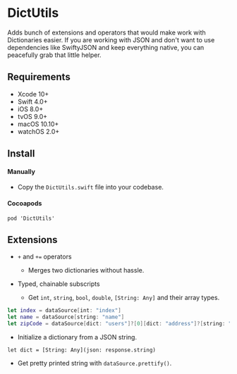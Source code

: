 DictUtils
====

Adds bunch of extensions and operators that would make work with Dictionaries easier. If you are working with JSON and don't want to use dependencies like SwiftyJSON and keep everything native, you can peacefully grab that little helper.

Requirements
----

* Xcode 10+
* Swift 4.0+
* iOS 8.0+
* tvOS 9.0+
* macOS 10.10+
* watchOS 2.0+

Install
---- 

#### Manually

* Copy the `DictUtils.swift` file into your codebase.

#### Cocoapods

```
pod 'DictUtils'
```

Extensions
-----

* `+` and `+=` operators
	* 	Merges two dictionaries without hassle.
	
* Typed, chainable subscripts
	* 	Get `int`, `string`, `bool`, `double`, `[String: Any]` and their array types.

``` swift
let index = dataSource[int: "index"]
let name = dataSource[string: "name"]
let zipCode = dataSource[dict: "users"]?[0][dict: "address"]?[string: "zip"]
```

* Initialize a dictionary from a JSON string.

```
let dict = [String: Any](json: response.string)
```

* Get pretty printed string with `dataSource.prettify()`.
